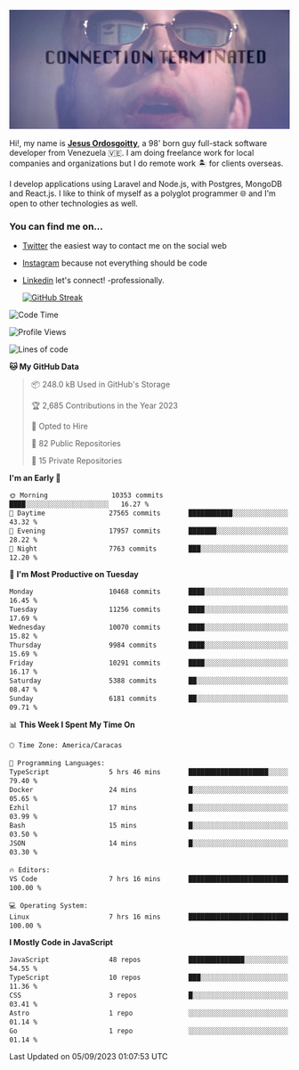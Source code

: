 ![hackers movie reference](./disconnected.jpg)

Hi!, my name is [**Jesus Ordosgoitty**](https://jodaz.xyz), a 98' born guy full-stack software developer from Venezuela 🇻🇪. I am doing freelance work for local companies and organizations but I do remote work 🏝️ for clients overseas. 

I develop applications using Laravel and Node.js, with Postgres, MongoDB and React.js. I like to think of myself as a polyglot programmer 🌐 and I'm open to other technologies as well.

### You can find me on...

- [Twitter](https://twitter.com/jodaz_) the easiest way to contact me on the social web
- [Instagram](https://instagram.com/jodaz_) because not everything should be code
- [Linkedin](https://linkedin.com/in/jodaz) let's connect! -professionally.


    [![GitHub Streak](https://streak-stats.demolab.com?user=jodaz&theme=tokyonight)](https://git.io/streak-stats)

<!--START_SECTION:waka-->
![Code Time](http://img.shields.io/badge/Code%20Time-4%2C167%20hrs%2017%20mins-blue)

![Profile Views](http://img.shields.io/badge/Profile%20Views-0-blue)

![Lines of code](https://img.shields.io/badge/From%20Hello%20World%20I%27ve%20Written-97.6%20million%20lines%20of%20code-blue)

**🐱 My GitHub Data** 

> 📦 248.0 kB Used in GitHub's Storage 
 > 
> 🏆 2,685 Contributions in the Year 2023
 > 
> 💼 Opted to Hire
 > 
> 📜 82 Public Repositories 
 > 
> 🔑 15 Private Repositories 
 > 
**I'm an Early 🐤** 

```text
🌞 Morning                10353 commits       ████░░░░░░░░░░░░░░░░░░░░░   16.27 % 
🌆 Daytime                27565 commits       ███████████░░░░░░░░░░░░░░   43.32 % 
🌃 Evening                17957 commits       ███████░░░░░░░░░░░░░░░░░░   28.22 % 
🌙 Night                  7763 commits        ███░░░░░░░░░░░░░░░░░░░░░░   12.20 % 
```
📅 **I'm Most Productive on Tuesday** 

```text
Monday                   10468 commits       ████░░░░░░░░░░░░░░░░░░░░░   16.45 % 
Tuesday                  11256 commits       ████░░░░░░░░░░░░░░░░░░░░░   17.69 % 
Wednesday                10070 commits       ████░░░░░░░░░░░░░░░░░░░░░   15.82 % 
Thursday                 9984 commits        ████░░░░░░░░░░░░░░░░░░░░░   15.69 % 
Friday                   10291 commits       ████░░░░░░░░░░░░░░░░░░░░░   16.17 % 
Saturday                 5388 commits        ██░░░░░░░░░░░░░░░░░░░░░░░   08.47 % 
Sunday                   6181 commits        ██░░░░░░░░░░░░░░░░░░░░░░░   09.71 % 
```


📊 **This Week I Spent My Time On** 

```text
🕑︎ Time Zone: America/Caracas

💬 Programming Languages: 
TypeScript               5 hrs 46 mins       ████████████████████░░░░░   79.40 % 
Docker                   24 mins             █░░░░░░░░░░░░░░░░░░░░░░░░   05.65 % 
Ezhil                    17 mins             █░░░░░░░░░░░░░░░░░░░░░░░░   03.99 % 
Bash                     15 mins             █░░░░░░░░░░░░░░░░░░░░░░░░   03.50 % 
JSON                     14 mins             █░░░░░░░░░░░░░░░░░░░░░░░░   03.30 % 

🔥 Editors: 
VS Code                  7 hrs 16 mins       █████████████████████████   100.00 % 

💻 Operating System: 
Linux                    7 hrs 16 mins       █████████████████████████   100.00 % 
```

**I Mostly Code in JavaScript** 

```text
JavaScript               48 repos            ██████████████░░░░░░░░░░░   54.55 % 
TypeScript               10 repos            ███░░░░░░░░░░░░░░░░░░░░░░   11.36 % 
CSS                      3 repos             █░░░░░░░░░░░░░░░░░░░░░░░░   03.41 % 
Astro                    1 repo              ░░░░░░░░░░░░░░░░░░░░░░░░░   01.14 % 
Go                       1 repo              ░░░░░░░░░░░░░░░░░░░░░░░░░   01.14 % 
```




 Last Updated on 05/09/2023 01:07:53 UTC
<!--END_SECTION:waka-->
